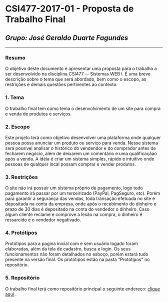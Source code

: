 # **CSI477-2017-01 - Proposta de Trabalho Final**
## *Grupo: José Geraldo Duarte Fagundes*

--------------

<!-- Descrever um resumo sobre o trabalho. -->

### Resumo
O objetivo deste documento é apresentar uma proposta para o trabalho a ser desenvolvido na disciplina CSI477 -- Sistemas WEB I. É uma breve descrição sobre o tema que será abordado, bem como o escopo, as restrições e demais questões pertinentes ao contexto.

<!-- Apresentar o tema. -->
### 1. Tema
O trabalho final tem como tema o desenvolvimento de um site para compra e venda de produtos e serviços.

<!-- Descrever e limitar o escopo da aplicação. -->
### 2. Escopo
Este projeto terá como objetivo desenvolver uma plataforma onde qualquer pessoa possa anunciar um produto ou serviço para venda. Nesse sistema será possível analisar o histórico do vendendor e do comprador antes de fecharem negócio, além de deixarem um comentário e uma qualificaçãao após a venda. A idéia é criar um sistema simples, rápido e intuitivo onde pessoas de qualquer local possam comprar e vender produtos.

<!-- Apresentar restrições de funcionalidades e de escopo. -->
### 3. Restrições
O site não irá possuir um sistema próprio de pagamento, logo todo pagamento irá passar por um terceirizado (PayPal, PagSeguro, etc). Porém para garantir a segurança das vendas, toda transação efetuada no site é depositada na conta da empresa, onde após o recebimento do dinheiro e prazo de 30 dias é depositado na conta do vendedor o dinheiro. Caso algum cliente reclame e comprove a lesão na compra, o dinheiro é ressarcido e o vendedor negativado.

<!-- Construir alguns protótipos para a aplicação, disponibilizá-los no Github e descrever o que foi considerado. //-->	
### 4. Protótipos
Protótipos para a pagina inicial com e sem usuário logado foram elaboradas, além da tela de cadastro, busca e login. Os seus funcionamentos não foram detalhados no esboço, porém estará tudo presente na versão final. Os protótipos estão na pasta "Protótipos" no repositório.

### 5. Repositório
O trabalho final terá como repositório principal o seguinte endereço: [clique aqui](https://github.com/UFOP-CSI477/2018-01-trabalho-final-sistema-de-compra-e-vendas/tree/master/Website) .